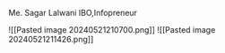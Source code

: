 Me. Sagar Lalwani IBO,Infopreneur

![[Pasted image 20240521210700.png]]
![[Pasted image 20240521211426.png]]
